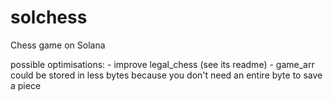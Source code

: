 # solchess
Chess game on Solana

possible optimisations:
    - improve legal_chess (see its readme)
    - game_arr could be stored in less bytes because you don't need an entire byte to save a piece